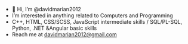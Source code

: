 - 👋 Hi, I’m @davidmarian2012
- I’m interested in anything related to Computers and Programming
- C++, HTML, CSS/SCSS, JavaScript intermediate skills / SQL/PL-SQL, Python, .NET &Angular basic skills
- Reach me at davidmarian2012@gmail.com

<!---
davidmarian2012/davidmarian2012 is a ✨ special ✨ repository because its `README.md` (this file) appears on your GitHub profile.
You can click the Preview link to take a look at your changes.
--->
